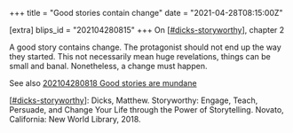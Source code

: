 +++
title = "Good stories contain change"
date = "2021-04-28T08:15:00Z"

[extra]
blips_id = "202104280815"
+++
On [[#dicks-storyworthy](/blips/tags/dicks-storyworthy)], chapter 2

A good story contains change. The protagonist should not end up the way they started. This not necessarily mean huge revelations, things can be small and banal. Nonetheless, a change must happen.

See also [202104280818 Good stories are mundane](/blips/202104280818-good-stories-are-mundane)

[[#dicks-storyworthy](/blips/tags/dicks-storyworthy)]: Dicks, Matthew. Storyworthy: Engage, Teach, Persuade, and Change Your Life through the Power of Storytelling. Novato, California: New World Library, 2018.


